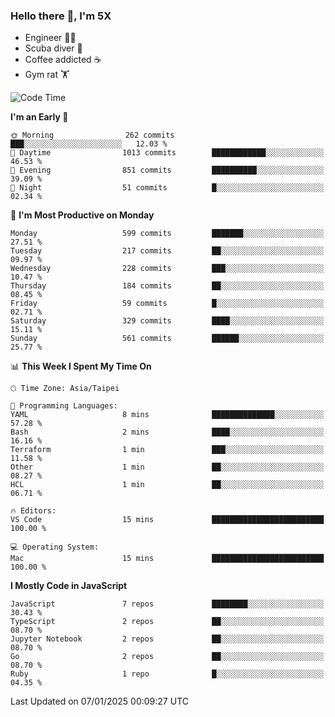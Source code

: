### Hello there 👋, I'm 5X

* Engineer 👨‍💻
* Scuba diver 🤿
* Coffee addicted ☕️
* Gym rat 🏋️

<!--START_SECTION:waka-->
![Code Time](http://img.shields.io/badge/Code%20Time-1%2C376%20hrs%2011%20mins-blue)

**I'm an Early 🐤** 

```text
🌞 Morning                262 commits         ███░░░░░░░░░░░░░░░░░░░░░░   12.03 % 
🌆 Daytime                1013 commits        ████████████░░░░░░░░░░░░░   46.53 % 
🌃 Evening                851 commits         ██████████░░░░░░░░░░░░░░░   39.09 % 
🌙 Night                  51 commits          █░░░░░░░░░░░░░░░░░░░░░░░░   02.34 % 
```
📅 **I'm Most Productive on Monday** 

```text
Monday                   599 commits         ███████░░░░░░░░░░░░░░░░░░   27.51 % 
Tuesday                  217 commits         ██░░░░░░░░░░░░░░░░░░░░░░░   09.97 % 
Wednesday                228 commits         ███░░░░░░░░░░░░░░░░░░░░░░   10.47 % 
Thursday                 184 commits         ██░░░░░░░░░░░░░░░░░░░░░░░   08.45 % 
Friday                   59 commits          █░░░░░░░░░░░░░░░░░░░░░░░░   02.71 % 
Saturday                 329 commits         ████░░░░░░░░░░░░░░░░░░░░░   15.11 % 
Sunday                   561 commits         ██████░░░░░░░░░░░░░░░░░░░   25.77 % 
```


📊 **This Week I Spent My Time On** 

```text
🕑︎ Time Zone: Asia/Taipei

💬 Programming Languages: 
YAML                     8 mins              ██████████████░░░░░░░░░░░   57.28 % 
Bash                     2 mins              ████░░░░░░░░░░░░░░░░░░░░░   16.16 % 
Terraform                1 min               ███░░░░░░░░░░░░░░░░░░░░░░   11.58 % 
Other                    1 min               ██░░░░░░░░░░░░░░░░░░░░░░░   08.27 % 
HCL                      1 min               ██░░░░░░░░░░░░░░░░░░░░░░░   06.71 % 

🔥 Editors: 
VS Code                  15 mins             █████████████████████████   100.00 % 

💻 Operating System: 
Mac                      15 mins             █████████████████████████   100.00 % 
```

**I Mostly Code in JavaScript** 

```text
JavaScript               7 repos             ████████░░░░░░░░░░░░░░░░░   30.43 % 
TypeScript               2 repos             ██░░░░░░░░░░░░░░░░░░░░░░░   08.70 % 
Jupyter Notebook         2 repos             ██░░░░░░░░░░░░░░░░░░░░░░░   08.70 % 
Go                       2 repos             ██░░░░░░░░░░░░░░░░░░░░░░░   08.70 % 
Ruby                     1 repo              █░░░░░░░░░░░░░░░░░░░░░░░░   04.35 % 
```




 Last Updated on 07/01/2025 00:09:27 UTC
<!--END_SECTION:waka-->
